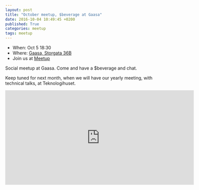 ```yaml
---
layout: post
title: "October meetup, $beverage at Gaasa"
date: 2016-10-04 10:49:45 +0200
published: True
categories: meetup
tags: meetup
---
```


* When: Oct 5 18:30
* Where: [Gaasa, Storgata 36B](https://maps.google.com/maps?f=q&hl=en&q=Storgata+36B%2C+Oslo%2C+NO)
* Join us at [Meetup](https://www.meetup.com/Oslo-pm/events/234612430/)

Social meetup at Gaasa. Come and have a $beverage and chat.

Keep tuned for next month, when we will have our yearly meeting, with technical talks, at Teknologihuset.

<iframe class="google-maps" src="https://www.google.com/maps/embed/v1/place?q=q=Storgata+36B%2C+Oslo%2C+NO&key=AIzaSyASIjsQVcDWLnkdszZ-yw13Qcs-iFk8Q4Y" width="600" height="300" frameborder="0" allowfullscreen></iframe>

